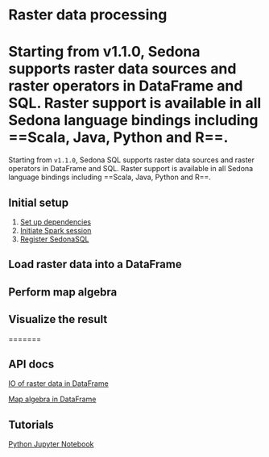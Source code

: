 # Raster data processing

Starting from v1.1.0, Sedona supports raster data sources and raster operators in DataFrame and SQL. Raster support is available in all Sedona language bindings including ==Scala, Java, Python and R==.
=======
Starting from `v1.1.0`, Sedona SQL supports raster data sources and raster operators in DataFrame and SQL. Raster support is available in all Sedona language bindings including ==Scala, Java, Python and R==.

## Initial setup

1. [Set up dependencies](../sql/#set-up-dependencies)
2. [Initiate Spark session](../sql/#initiate-sparksession)
3. [Register SedonaSQL](../sql/#register-sedonasql)

## Load raster data into a DataFrame

## Perform map algebra

## Visualize the result
=======
## API docs

[IO of raster data in DataFrame](../../api/sql/Raster-loader/)

[Map algebra in DataFrame](../../api/sql/Raster-operators/)

## Tutorials

[Python Jupyter Notebook](https://github.com/apache/incubator-sedona/blob/master/binder/ApacheSedonaRaster_1.ipynb)
